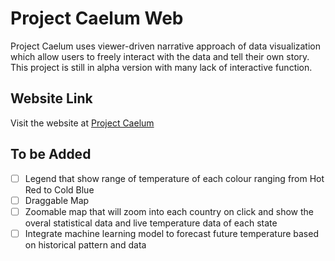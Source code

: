 # Project Caelum Web
Project Caelum uses viewer-driven narrative approach of data visualization which allow users to freely interact with the data and tell their own story. This project is still in alpha version with many lack of interactive function.

## Website Link
Visit the website at [Project Caelum](https://project-caelum-web.herokuapp.com)

## To be Added
- [ ] Legend that show range of temperature of each colour ranging from Hot Red to Cold Blue
- [ ] Draggable Map
- [ ] Zoomable map that will zoom into each country on click and show the overal statistical data and live temperature data of each state
- [ ] Integrate machine learning model to forecast future temperature based on historical pattern and data
